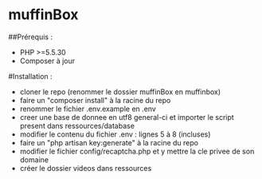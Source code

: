 # muffinBox

##Prérequis : 
* PHP >=5.5.30
* Composer à jour

#Installation :

* cloner le repo (renommer le dossier muffinBox en muffinbox)
* faire un "composer install" à la racine du repo
* renommer le fichier .env.example en .env
* creer une base de donnee en utf8 general-ci et importer le script present dans ressources/database
* modifier le contenu du fichier .env : lignes 5 à 8 (incluses)
* faire un "php artisan key:generate" à la racine du repo
* modifier le fichier config/recaptcha.php et y mettre la cle privee de son domaine
* créer le dossier videos dans ressources
